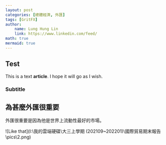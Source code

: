 ```yaml
---
layout: post
categories: [總體經濟, 外匯]
tags: [GritFX]
author:
	name: Lung Hung Lin
	link: https://www.linkedin.com/feed/
math: true
mermaid: true
---
```


## Test 

This is a text **article**. I hope it will go as I wish.

### Subtitle

## 為甚麼外匯很重要

外匯很重要是因為他是世界上流動性最好的市場。

![Like that](I:\我的雲端硬碟\大三上學期 (202109~202201)\國際貿易期末報告\pics\2.png)






